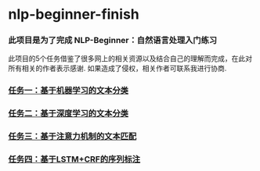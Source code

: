 # nlp-beginner-finish

### 此项目是为了完成 NLP-Beginner：自然语言处理入门练习

此项目的5个任务借鉴了很多网上的相关资源以及结合自己的理解而完成，在此对所有相关的作者表示感谢.
如果造成了侵权，相关作者可联系我进行协商.

### [任务一：基于机器学习的文本分类](https://github.com/Alic-yuan/nlp-beginner-finish/tree/master/task1)<br />
### [任务二：基于深度学习的文本分类](https://github.com/Alic-yuan/nlp-beginner-finish/tree/master/task2)<br />
### [任务三：基于注意力机制的文本匹配](https://github.com/Alic-yuan/nlp-beginner-finish/tree/master/task3)<br />
### [任务四：基于LSTM+CRF的序列标注](https://github.com/Alic-yuan/nlp-beginner-finish/tree/master/task4)<br />
